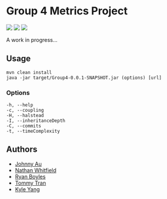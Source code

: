 # Group 4 Metrics Project
![](https://img.shields.io/github/contributors/CSC131Fall2018/Group4.svg)
![](https://img.shields.io/github/last-commit/CSC131Fall2018/Group4.svg)
![](https://img.shields.io/github/downloads/CSC131Fall2018/Group4/total.svg)

A work in progress...

## Usage
```
mvn clean install
java -jar target/Group4-0.0.1-SNAPSHOT.jar (options) [url]
```

### Options

    -h, --help
    -c, --coupling
    -H, --halstead
    -I, --inheritanceDepth
    -C, --commits
    -t, --timeComplexity


## Authors
- [Johnny Au](https://github.com/johnny-au)
- [Nathan Whitfield](https://github.com/natewhitfield)
- [Ryan Boyles](https://github.com/RyanBoyles14)
- [Tommy Tran](https://github.com/hangrytommy)
- [Kyle Yang](https://github.com/kyleYzn)
